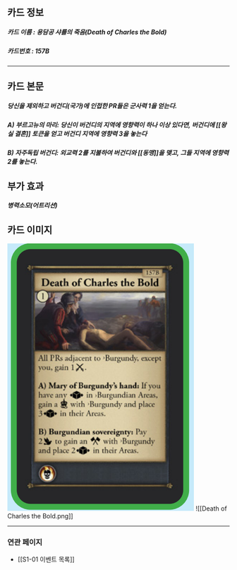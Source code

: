 ## 카드 정보
##### 카드 이름 : 용담공 샤를의 죽음(Death of Charles the Bold)
##### 카드번호  : 157B
---
## 카드 본문
##### 당신을 제외하고 버건디(국가)에 인접한 PR들은 군사력 1을 얻는다.

##### A) 부르고뉴의 마리: 당신이 버건디의 지역에 영향력이 하나 이상 있다면, 버건디에 [[왕실 결혼]] 토큰을 얻고 버건디 지역에 영향력 3을 놓는다

##### B) 자주독립 버건디: 외교력 2를 지불하여 버건디와 [[동맹]]을 맺고, 그들 지역에 영향력 2를 놓는다.

## 부가 효과
##### 병력소모(어트리션) 

## 카드 이미지
<img src="\Assets\Death of Charles the Bold.png"/>
![[Death of Charles the Bold.png]]

--- 

### 연관 페이지
- [[S1-01 이벤트 목록]]
